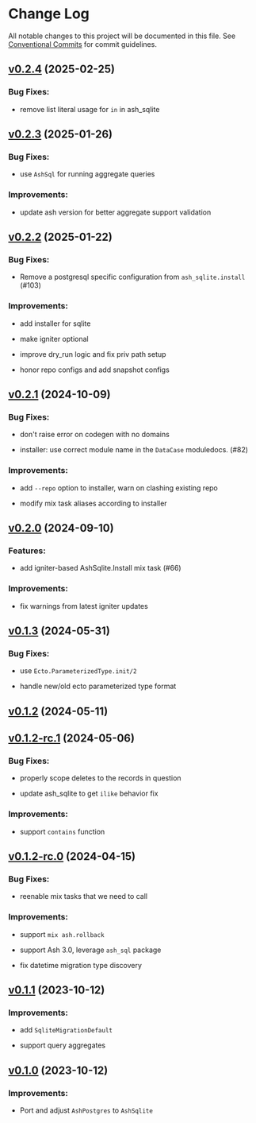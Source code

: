 # Change Log

All notable changes to this project will be documented in this file.
See [Conventional Commits](Https://conventionalcommits.org) for commit guidelines.

<!-- changelog -->

## [v0.2.4](https://github.com/ash-project/ash_sqlite/compare/v0.2.3...v0.2.4) (2025-02-25)




### Bug Fixes:

* remove list literal usage for `in` in ash_sqlite

## [v0.2.3](https://github.com/ash-project/ash_sqlite/compare/v0.2.2...v0.2.3) (2025-01-26)




### Bug Fixes:

* use `AshSql` for running aggregate queries

### Improvements:

* update ash version for better aggregate support validation

## [v0.2.2](https://github.com/ash-project/ash_sqlite/compare/v0.2.1...v0.2.2) (2025-01-22)




### Bug Fixes:

* Remove a postgresql specific configuration from `ash_sqlite.install` (#103)

### Improvements:

* add installer for sqlite

* make igniter optional

* improve dry_run logic and fix priv path setup

* honor repo configs and add snapshot configs

## [v0.2.1](https://github.com/ash-project/ash_sqlite/compare/v0.2.0...v0.2.1) (2024-10-09)




### Bug Fixes:

* don't raise error on codegen with no domains

* installer: use correct module name in the `DataCase` moduledocs. (#82)

### Improvements:

* add `--repo` option to installer, warn on clashing existing repo

* modify mix task aliases according to installer

## [v0.2.0](https://github.com/ash-project/ash_sqlite/compare/v0.1.3...v0.2.0) (2024-09-10)




### Features:

* add igniter-based AshSqlite.Install mix task (#66)

### Improvements:

* fix warnings from latest igniter updates

## [v0.1.3](https://github.com/ash-project/ash_sqlite/compare/v0.1.2...v0.1.3) (2024-05-31)




### Bug Fixes:

* use `Ecto.ParameterizedType.init/2`

* handle new/old ecto parameterized type format

## [v0.1.2](https://github.com/ash-project/ash_sqlite/compare/v0.1.2-rc.1...v0.1.2) (2024-05-11)




## [v0.1.2-rc.1](https://github.com/ash-project/ash_sqlite/compare/v0.1.2-rc.0...v0.1.2-rc.1) (2024-05-06)




### Bug Fixes:

* properly scope deletes to the records in question

* update ash_sqlite to get `ilike` behavior fix

### Improvements:

* support `contains` function

## [v0.1.2-rc.0](https://github.com/ash-project/ash_sqlite/compare/v0.1.1...v0.1.2-rc.0) (2024-04-15)




### Bug Fixes:

* reenable mix tasks that we need to call

### Improvements:

* support `mix ash.rollback`

* support Ash 3.0, leverage `ash_sql` package

* fix datetime migration type discovery

## [v0.1.1](https://github.com/ash-project/ash_sqlite/compare/v0.1.0...v0.1.1) (2023-10-12)




### Improvements:

* add `SqliteMigrationDefault`

* support query aggregates

## [v0.1.0](https://github.com/ash-project/ash_sqlite/compare/v0.1.0...v0.1.0) (2023-10-12)


### Improvements:

* Port and adjust `AshPostgres` to `AshSqlite`
